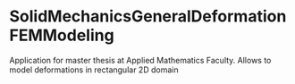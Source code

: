 # SolidMechanicsGeneralDeformationFEMModeling
Application for master thesis at Applied Mathematics Faculty.
Allows to model deformations in rectangular 2D domain

